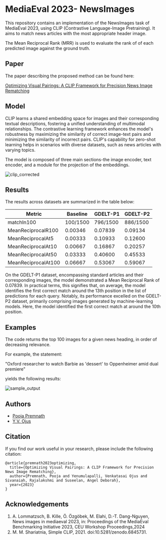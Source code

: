 
# MediaEval 2023- NewsImages

This repository contains an implementation of the NewsImages task of MediaEval 2023, using CLIP (Contrastive Language-Image Pretraining). It aims to match news articles with the most appropriate header image.


The Mean Reciprocal Rank (MRR) is used to evaluate the rank of of each predicted image against the ground truth.


## Paper
The paper describing the proposed method can be found here:

[Optimizing Visual Pairings: A CLIP Framework for Precision News Image Rematching](https://ceur-ws.org/Vol-3658/paper20.pdf)

## Model

 CLIP learns a shared embedding space for images and their corresponding textual descriptions, fostering a unified understanding of multimodal relationships. The contrastive learning framework enhances the model's robustness by maximizing the similarity of correct image-text pairs and minimizing the similarity of incorrect pairs. CLIP's capability for zero-shot learning helps in scenarios with diverse datasets, such as news articles with varying topics.


 The model is composed of three main sections-the image encoder, text encoder, and a module for the projection of the embeddings. 



 ![clip_corrected](https://github.com/PoojaPremnath2003/MediaEval_NewsImages/assets/88699435/597e4109-1a2c-4bc0-a6a1-259cfaf51bad)




## Results

The results across datasets are summarized in the table below:


| Metric              	| Baseline 	| GDELT-P1 	| GDELT-P2 	|
|---------------------	|----------	|----------	|----------	|
| matchIn100          	| 100/1500 	| 796/1500 	| 886/1500 	|
| MeanReciprocalR100  	| 0.00346  	| 0.07839  	| 0.09134  	|
| MeanReciprocalAt5   	| 0.00333  	| 0.10933  	| 0.12600  	|
| MeanReciprocalAt10  	| 0.00667  	| 0.16867  	| 0.20257  	|
| MeanReciprocalAt50  	| 0.03333  	| 0.40600  	| 0.45533  	|
| MeanReciprocalAt100 	| 0.06667  	| 0.53067  	| 0.59067  	|




On the GDELT-P1 dataset, encompassing standard articles and their corresponding images, the model demonstrated a Mean Reciprocal Rank of 0.07839. In practical terms, this signifies that, on average, the model identifies the first correct match around the 13th position in the list of predictions for each query. Notably, its performance excelled on the GDELT-P2 dataset, primarily comprising images generated by machine-learning models. Here, the model identified the first correct match at around the 10th position.


## Examples

The code returns the top 100 images for a given news heading, in order of decreasing relevance. 

For example, the statement:



"Oxford researcher to watch Barbie as 'dessert' to Oppenheimer amid dual premiere"

yields the following results:



![sample_output](https://github.com/PoojaPremnath2003/MediaEval_NewsImages/assets/88699435/8385558d-c7e7-4110-8b6e-882368a26b9f)


## Authors

- [Pooja Premnath](https://github.com/PoojaPremnath2003)
- [Y.V. Ojus](https://github.com/Ojus999)


## Citation
If you find our work useful in your research, please include the following citation:



```
@article{premnath2023optimizing,
  title={Optimizing Visual Pairings: A CLIP Framework for Precision News Image Rematching},
  author={Premnath, Pooja and Yenumulapalli, Venkatasai Ojus and Sivanaiah, Rajalakshmi and Suseelan, Angel Deborah},
  year={2023}
}

```


## Acknowledgements


1. A. Lommatzsch, B. Kille, Ö. Özgöbek, M. Elahi, D.-T. Dang-Nguyen, News images in mediaeval 2023, in: Proceedings of the MediaEval Benchmarking Initiative 2023, CEU Workshop Proceedings,2024
2. M. M. Shariatnia, Simple CLIP, 2021. doi:10.5281/zenodo.6845731.







